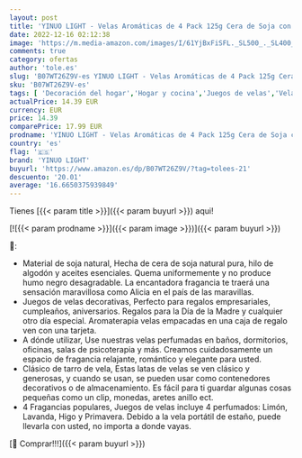 ```yaml
---
layout: post
title: 'YINUO LIGHT - Velas Aromáticas de 4 Pack 125g Cera de Soja con Lavanda Higos Floral Vela Perfumada para Casa Aromaterapia para Mujer Regalo de Navidad o Cumpleaños Set para Madre y Amigas Duración Hasta 120 Horas'
date: 2022-12-16 02:12:38
image: 'https://m.media-amazon.com/images/I/61YjBxFiSFL._SL500_._SL400_.jpg'
comments: true
category: ofertas
author: 'tole.es'
slug: 'B07WT26Z9V-es YINUO LIGHT - Velas Aromáticas de 4 Pack 125g Cera de Soja...'
sku: 'B07WT26Z9V-es'
tags: [ 'Decoración del hogar','Hogar y cocina','Juegos de velas','Velas','Velas y candelabros','navidad','yinuo light','🇪🇸', ]
actualPrice: 14.39 EUR
currency: EUR
price: 14.39
comparePrice: 17.99 EUR
prodname: 'YINUO LIGHT - Velas Aromáticas de 4 Pack 125g Cera de Soja con Lavanda Higos Floral Vela Perfumada para Casa Aromaterapia para Mujer Regalo de Navidad o Cumpleaños Set para Madre y Amigas Duración Hasta 120 Horas'
country: 'es'
flag: '🇪🇸'
brand: 'YINUO LIGHT'
buyurl: 'https://www.amazon.es/dp/B07WT26Z9V/?tag=tolees-21'
descuento: '20.01'
average: '16.6650375939849'
---
```


Tienes [{{< param title >}}]({{< param buyurl >}}) aqui!

[![{{< param prodname >}}]({{< param image >}})]({{< param buyurl >}})

🔎:

- Material de soja natural, Hecha de cera de soja natural pura, hilo de algodón y aceites esenciales. Quema uniformemente y no produce humo negro desagradable. La encantadora fragancia te traerá una sensación maravillosa como Alicia en el país de las maravillas.
- Juegos de velas decorativas, Perfecto para regalos empresariales, cumpleaños, aniversarios. Regalos para la Día de la Madre y cualquier otro día especial. Aromaterapia velas empacadas en una caja de regalo ven con una tarjeta.
- A dónde utilizar, Use nuestras velas perfumadas en baños, dormitorios, oficinas, salas de psicoterapia y más. Creamos cuidadosamente un espacio de fragancia relajante, romántico y elegante para usted.
- Clásico de tarro de vela, Estas latas de velas se ven clásico y generosas, y cuando se usan, se pueden usar como contenedores decorativos o de almacenamiento. Es fácil para ti guardar algunas cosas pequeñas como un clip, monedas, aretes anillo ect.
- 4 Fragancias populares, Juegos de velas incluye 4 perfumados: Limón, Lavanda, Higo y Primavera. Debido a la vela portátil de estaño, puede llevarla con usted, no importa a donde vayas.

[🛒 Comprar!!!]({{< param buyurl >}})
